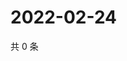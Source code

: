 # 2022-02-24

共 0 条

<!-- BEGIN WEIBO -->
<!-- 最后更新时间 Thu Feb 24 2022 17:12:26 GMT+0800 (China Standard Time) -->

<!-- END WEIBO -->
